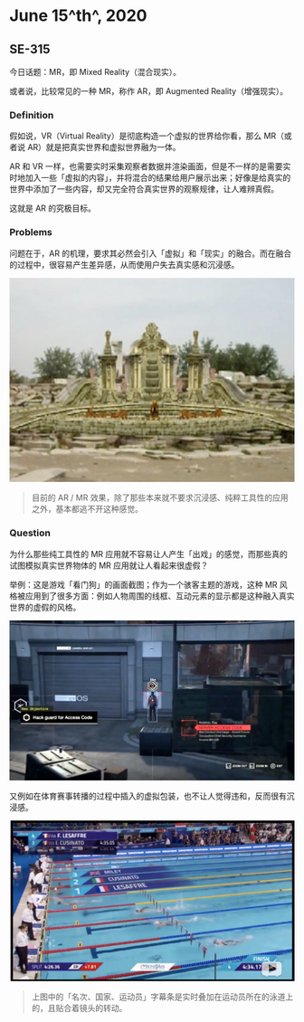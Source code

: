 # June 15^th^, 2020

## SE-315

今日话题：MR，即 Mixed Reality（混合现实）。

或者说，比较常见的一种 MR，称作 AR，即 Augmented Reality（增强现实）。

### Definition

假如说，VR（Virtual Reality）是彻底构造一个虚拟的世界给你看，那么 MR（或者说 AR）就是把真实世界和虚拟世界融为一体。

AR 和 VR 一样，也需要实时采集观察者数据并渲染画面，但是不一样的是需要实时地加入一些「虚拟的内容」，并将混合的结果给用户展示出来；好像是给真实的世界中添加了一些内容，却又完全符合真实世界的观察规律，让人难辨真假。

这就是 AR 的究极目标。

### Problems

问题在于，AR 的机理，要求其必然会引入「虚拟」和「现实」的融合。而在融合的过程中，很容易产生差异感，从而使用户失去真实感和沉浸感。

![image-20200614231556980](15.assets/image-20200614231556980.png)

> 目前的 AR / MR 效果，除了那些本来就不要求沉浸感、纯粹工具性的应用之外，基本都逃不开这种感觉。

### Question

为什么那些纯工具性的 MR 应用就不容易让人产生「出戏」的感觉，而那些真的试图模拟真实世界物体的 MR 应用就让人看起来很虚假？

举例：这是游戏「看门狗」的画面截图；作为一个骇客主题的游戏，这种 MR 风格被应用到了很多方面：例如人物周围的线框、互动元素的显示都是这种融入真实世界的虚假的风格。

![8740225531_04a0223398_o](15.assets/8740225531_04a0223398_o-2147907.jpg)

又例如在体育赛事转播的过程中插入的虚拟包装，也不让人觉得违和，反而很有沉浸感。

![image-20200614232141263](15.assets/image-20200614232141263.png)

> 上图中的「名次、国家、运动员」字幕条是实时叠加在运动员所在的泳道上的，且贴合着镜头的转动。

